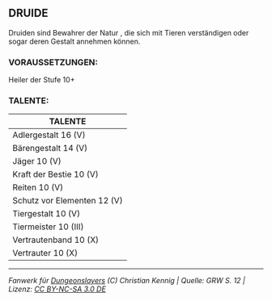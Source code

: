 ## DRUIDE

Druiden sind Bewahrer der Natur , die sich mit Tieren verständigen oder sogar deren Gestalt annehmen können.

### VORAUSSETZUNGEN:

Heiler der Stufe 10+

### TALENTE:

| TALENTE                     |
| --------------------------- |
| Adlergestalt 16 (V)         |
| Bärengestalt 14 (V)         |
| Jäger 10 (V)                |
| Kraft der Bestie 10 (V)     |
| Reiten 10 (V)               |
| Schutz vor Elementen 12 (V) |
| Tiergestalt 10 (V)          |
| Tiermeister 10 (III)        |
| Vertrautenband 10 (X)       |
| Vertrauter 10 (X)           |

---

_Fanwerk für [Dungeonslayers](https://www.dungeonslayers.net/) (C) Christian Kennig | Quelle: GRW S. 12 | Lizenz: [CC BY-NC-SA 3.0 DE](https://creativecommons.org/licenses/by-nc-sa/3.0/de/)_
